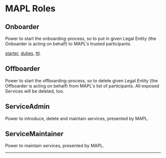 # MAPL Roles

## Onboarder

Power to start the onboarding-process, so to put in given Legal Entity (the Onboarder is acting on behalf) to MAPL's trusted participants. 

[starter](./mapl.role.onboarder.md), [duties](./mapl.role.onboarder.duty.md), [ttl](./mapl.role.onboarder.ttl).

## Offboarder

Power to start the offboarding-process, so to delete given Legal Entity (the Offboarder is acting on behalf) from MAPL's list of participants. All exposed Services will be deleted, too.

## ServiceAdmin

Power to introduce, delete and maintain services, presented by MAPL.

## ServiceMaintainer

Power to maintain services, presented by MAPL.

---